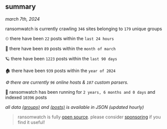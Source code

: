 
## summary
_march 7th, 2024_

ransomwatch is currently crawling `346` sites belonging to `179` unique groups

⏲ there have been `22` posts within the `last 24 hours`

🦈 there have been `89` posts within the `month of march`

🪐 there have been `1223` posts within the `last 90 days`

🏚 there have been `939` posts within the `year of 2024`

_⚙️ there are currently `96` online hosts & `107` custom parsers._

🦕 ransomwatch has been running for `2 years, 6 months and 0 days` and indexed `10396` posts

_all data  [(groups)](http://ransomwhat.telemetry.ltd/groups) and [(posts)](http://ransomwhat.telemetry.ltd/posts) is available in JSON (updated hourly)_

> ransomwatch is fully [open source](https://github.com/joshhighet/ransomwatch#ransomwatch--). please consider [sponsoring](https://github.com/sponsors/joshhighet) if you find it useful!
